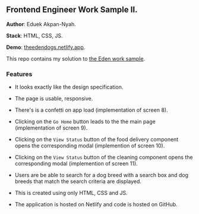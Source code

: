 ## Frontend Engineer Work Sample II.

**Author**: Eduek Akpan-Nyah.

**Stack**: HTML, CSS, JS.

**Demo**: [theedendogs.netlify.app](https://theedendogs.netlify.app).

This repo contains my solution to [the Eden work sample](https://edenlife.notion.site/Eden-Frontend-Engineer-Interview-Exercise-Stage-2-Mid-level-464c8e7827134420826603ec8f34d177). 


### Features
- It looks exactly like the design specification.

- The page is usable, responsive.

- There's is a confetti on app load (implementation of screen 8).

- Clicking on the `Go Home` button leads to the the main page (implementation of screen 9).

- Clicking on the `View Status` button of the food delivery component opens the corresponding modal (implemention of screen 10).

- Clicking on the `View Status` button of the cleaning component opens the corresponding modal (implemention of screen 11).

- Users are be able to search for a dog breed with a search box and dog breeds that match the search criteria are displayed.

- This is created using only HTML, CSS and JS.

- The application is hosted on Netlify and code is hosted on GitHub.
